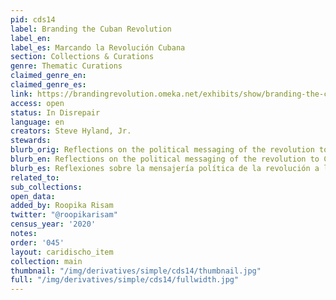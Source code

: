 ```yaml
---
pid: cds14
label: Branding the Cuban Revolution
label_en:
label_es: Marcando la Revolución Cubana
section: Collections & Curations
genre: Thematic Curations
claimed_genre_en:
claimed_genre_es:
link: https://brandingrevolution.omeka.net/exhibits/show/branding-the-cuban-revolution
access: open
status: In Disrepair
language: en
creators: Steve Hyland, Jr.
stewards:
blurb_orig: Reflections on the political messaging of the revolution to Cubans.
blurb_en: Reflections on the political messaging of the revolution to Cubans.
blurb_es: Reflexiones sobre la mensajería política de la revolución a los cubanos.
related_to:
sub_collections:
open_data:
added_by: Roopika Risam
twitter: "@roopikarisam"
census_year: '2020'
notes:
order: '045'
layout: caridischo_item
collection: main
thumbnail: "/img/derivatives/simple/cds14/thumbnail.jpg"
full: "/img/derivatives/simple/cds14/fullwidth.jpg"
---
```

